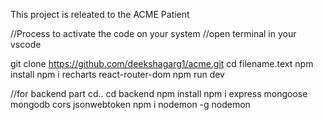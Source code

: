 This project is releated to the ACME Patient

 //Process to activate the code on your system
 //open terminal in your vscode

 git clone https://github.com/deekshagarg1/acme.git
 cd filename.text
 npm install
 npm i recharts react-router-dom
 npm run dev


 //for backend part
 cd..
 cd backend
 npm install
 npm i express mongoose mongodb cors jsonwebtoken
 npm i nodemon -g
 nodemon
 
 
 

